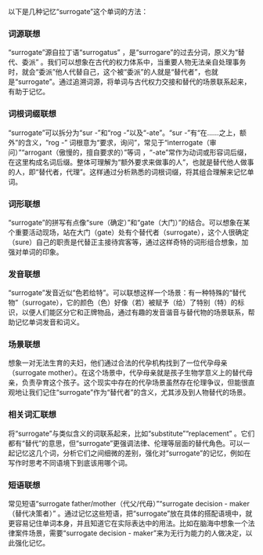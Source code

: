 以下是几种记忆“surrogate”这个单词的方法：

### 词源联想
“surrogate”源自拉丁语“surrogatus” ，是“surrogare”的过去分词，原义为“替代、委派” 。我们可以想象在古代的权力体系中，当重要人物无法亲自处理事务时，就会“委派”他人代替自己，这个被“委派”的人就是“替代者”，也就是“surrogate”。通过追溯词源，将单词与古代权力交接和替代的场景联系起来，有助于记忆。

### 词根词缀联想
“surrogate”可以拆分为“sur -”和“rog -”以及“-ate”。“sur -”有“在……之上，额外”的含义，“rog -” 词根意为“要求，询问”，常见于“interrogate（审问）”“arrogant（傲慢的，擅自要求的）”等词 ，“-ate”常作为动词或形容词后缀，在这里构成名词后缀。整体可理解为“额外要求来做事的人”，也就是替代他人做事的人，即“替代者，代理”。这样通过分析熟悉的词根词缀，将其组合理解来记忆单词。

### 词形联想
“surrogate”的拼写有点像“sure（确定）”和“gate（大门）”的结合。可以想象在某个重要活动现场，站在大门（gate）处有个替代者（surrogate），这个人很确定（sure）自己的职责是代替正主接待宾客等，通过这样奇特的词形组合想象，加强对单词的印象。

### 发音联想
“surrogate”发音近似“色若给特”。可以联想这样一个场景：有一种特殊的“替代物”（surrogate），它的颜色（色）好像（若）被赋予（给）了特别（特）的标识，以便人们能区分它和正牌物品，通过有趣的发音谐音与替代物的场景联系，帮助记忆单词发音和词义。

### 场景联想
想象一对无法生育的夫妇，他们通过合法的代孕机构找到了一位代孕母亲（surrogate mother）。在这个场景中，代孕母亲就是孩子生物学意义上的替代母亲，负责孕育这个孩子。这个现实中存在的代孕场景虽然存在伦理争议，但能很直观地让我们记住“surrogate”作为“替代者”的含义，尤其涉及到人物替代的场景。

### 相关词汇联想
将“surrogate”与类似含义的词联系起来，比如“substitute”“replacement” 。它们都有“替代”的意思，但“surrogate”更强调法律、伦理等层面的替代角色。可以一起记忆这几个词，分析它们之间细微的差别，强化对“surrogate”的记忆，例如在写作时思考不同语境下到底该用哪个词。

### 短语联想
常见短语“surrogate father/mother（代父/代母）”“surrogate decision - maker（替代决策者）” 。通过记忆这些短语，把“surrogate”放在具体的搭配语境中，就更容易记住单词本身，并且知道它在实际表达中的用法。比如在脑海中想象一个法律案件场景，需要“surrogate decision - maker”来为无行为能力的人做决定，以此强化记忆。 